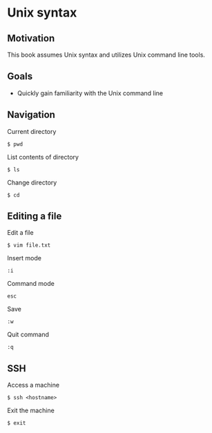 # Unix syntax

## Motivation

This book assumes Unix syntax and utilizes Unix command line tools.


## Goals

* Quickly gain familiarity with the Unix command line


## Navigation

Current directory

    $ pwd

List contents of directory

    $ ls

Change directory

    $ cd


## Editing a file

Edit a file

    $ vim file.txt

Insert mode

    :i

Command mode

    esc

Save

    :w

Quit command

    :q


## SSH

Access a machine

    $ ssh <hostname>

Exit the machine

    $ exit

